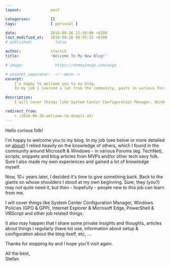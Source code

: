 ```yaml
---
layout:             post

categories:         []
tags:               [ personal ]

date:               2018-08-26 22:30:00 +0200
last_modified_at:   2018-08-28 08:55:32 +0200
# published:          false

author:             sfarnik
title:              'Welcome To My New Blog!'

# image:              https://dummyimage.com/wvga

# excerpt_separator:  <!--more-->
excerpt:
    I'm happy to welcome you to my blog.
    In my job I learned a lot from the community, posts in various Forums (eg. TechNet), scripts, snippets and blog articles from MVPs and/or other tech savy folk. Sure, I also made my own experiences and gained a lot of knowledge myself.

description:
    I will cover things like System Center Configuration Manager, Windows Policies (GPO & GPP), Internet Explorer & Microsoft Edge, PowerShell & VBScript and other job related things.

redirect_from:
    - /2018-08-26-welcome-to-deepit.at/
---
```


Hello curious folk!

I'm happy to welcome you to my blog.
In my job (see below or more detailed on [about](/about/)) I relied heavily on the knowledge of others, which I found in the community around Microsoft & Windows - in various Forums (eg. TechNet), scripts, snippets and blog articles from MVPs and/or other tech savy folk. Sure I also made my own experiences and gained a lot of knowledge myself.

Now, 10+ years later, I decided it's time to give something back. Back to the giants on whose shoulders I stood at my own beginning.
Sure, they (you?) may not quite need it, but then - hopefully - people new to this job can learn from me.

I will cover things like System Center Configuration Manager, Windows Policies (GPO & GPP), Internet Explorer & Microsoft Edge, PowerShell & VBScript and other job related things.

It also may happen that I share some private insights and thoughts, articles about things I regularly (have to) use, information about setup & configuration about the blog itself, etc, ...

Thanks for stopping by and I hope you'll visit again.

All the best,<br />Stefan
